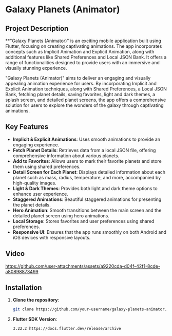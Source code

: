 # Galaxy Planets (Animator)

## Project Description

**"Galaxy Planets (Animator)" is an exciting mobile application built using Flutter, focusing on
creating captivating animations. The app incorporates concepts such as Implicit Animation and
Explicit Animation, along with additional features like Shared Preferences and Local JSON
Bank. It offers a range of functionalities designed to provide users with an immersive and visually stunning experience.

"Galaxy Planets (Animator)" aims to deliver an engaging and visually appealing animation
experience for users. By incorporating Implicit and Explicit Animation techniques, along with
Shared Preferences, a Local JSON Bank, fetching planet details, saving favorites, light and dark
themes, a splash screen, and detailed planet screens, the app offers a comprehensive solution for
users to explore the wonders of the galaxy through captivating animations.

## Key Features

- **Implicit & Explicit Animations**: Uses smooth animations to provide an engaging experience.
- **Fetch Planet Details**: Retrieves data from a local JSON file, offering comprehensive information about various planets.
- **Add to Favorites**: Allows users to mark their favorite planets and store them using shared preferences.
- **Detail Screen for Each Planet**: Displays detailed information about each planet such as mass, radius, temperature, and more, accompanied by high-quality images.
- **Light & Dark Themes**: Provides both light and dark theme options to enhance user experience.
- **Staggered Animations**: Beautiful staggered animations for presenting the planet details.
- **Hero Animation**: Smooth transitions between the main screen and the detailed planet screen using hero animations.
- **Local Storage**: Stores favorites and user preferences using shared preferences.
- **Responsive UI**: Ensures that the app runs smoothly on both Android and iOS devices with responsive layouts.

## Video



https://github.com/user-attachments/assets/a9220cda-d04f-42f1-8cde-a80898873499


## Installation

1. **Clone the repository**:
   ```bash
   git clone https://github.com/your-username/galaxy-planets-animator.git

2. **Flutter SDK Version**:
   ```bash
   3.22.2 https://docs.flutter.dev/release/archive
